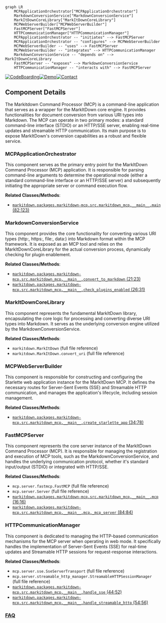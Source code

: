 ```mermaid
graph LR
    MCPApplicationOrchestrator["MCPApplicationOrchestrator"]
    MarkdownConversionService["MarkdownConversionService"]
    MarkItDownCoreLibrary["MarkItDownCoreLibrary"]
    MCPWebServerBuilder["MCPWebServerBuilder"]
    FastMCPServer["FastMCPServer"]
    HTTPCommunicationManager["HTTPCommunicationManager"]
    MCPApplicationOrchestrator -- "initiates" --> FastMCPServer
    MCPApplicationOrchestrator -- "configures" --> MCPWebServerBuilder
    MCPWebServerBuilder -- "uses" --> FastMCPServer
    MCPWebServerBuilder -- "integrates" --> HTTPCommunicationManager
    MarkdownConversionService -- "depends on" --> MarkItDownCoreLibrary
    FastMCPServer -- "exposes" --> MarkdownConversionService
    HTTPCommunicationManager -- "interacts with" --> FastMCPServer
```
[![CodeBoarding](https://img.shields.io/badge/Generated%20by-CodeBoarding-9cf?style=flat-square)](https://github.com/CodeBoarding/GeneratedOnBoardings)[![Demo](https://img.shields.io/badge/Try%20our-Demo-blue?style=flat-square)](https://www.codeboarding.org/demo)[![Contact](https://img.shields.io/badge/Contact%20us%20-%20contact@codeboarding.org-lightgrey?style=flat-square)](mailto:contact@codeboarding.org)

## Component Details

The Markitdown Command Processor (MCP) is a command-line application that serves as a wrapper for the MarkItDown core engine. It provides functionalities for document conversion from various URI types into Markdown. The MCP can operate in two primary modes: a standard command-line interface (STDIO) or an HTTP/SSE server, enabling real-time updates and streamable HTTP communication. Its main purpose is to expose MarkItDown's conversion capabilities as a robust and flexible service.

### MCPApplicationOrchestrator
This component serves as the primary entry point for the MarkItDown Command Processor (MCP) application. It is responsible for parsing command-line arguments to determine the operational mode (either a standard command-line interface or an HTTP/SSE server) and subsequently initiating the appropriate server or command execution flow.


**Related Classes/Methods**:

- <a href="https://github.com/microsoft/markitdown/blob/master/packages/markitdown-mcp/src/markitdown_mcp/__main__.py#L82-L123" target="_blank" rel="noopener noreferrer">`markitdown.packages.markitdown-mcp.src.markitdown_mcp.__main__.main` (82:123)</a>


### MarkdownConversionService
This component provides the core functionality for converting various URI types (http:, https:, file:, data:) into Markdown format within the MCP framework. It is exposed as an MCP tool and relies on the MarkItDownCoreLibrary for the actual conversion process, dynamically checking for plugin enablement.


**Related Classes/Methods**:

- <a href="https://github.com/microsoft/markitdown/blob/master/packages/markitdown-mcp/src/markitdown_mcp/__main__.py#L21-L23" target="_blank" rel="noopener noreferrer">`markitdown.packages.markitdown-mcp.src.markitdown_mcp.__main__.convert_to_markdown` (21:23)</a>
- <a href="https://github.com/microsoft/markitdown/blob/master/packages/markitdown-mcp/src/markitdown_mcp/__main__.py#L26-L31" target="_blank" rel="noopener noreferrer">`markitdown.packages.markitdown-mcp.src.markitdown_mcp.__main__.check_plugins_enabled` (26:31)</a>


### MarkItDownCoreLibrary
This component represents the fundamental MarkItDown library, encapsulating the core logic for processing and converting diverse URI types into Markdown. It serves as the underlying conversion engine utilized by the MarkdownConversionService.


**Related Classes/Methods**:

- `markitdown.MarkItDown` (full file reference)
- `markitdown.MarkItDown.convert_uri` (full file reference)


### MCPWebServerBuilder
This component is responsible for constructing and configuring the Starlette web application instance for the MarkItDown MCP. It defines the necessary routes for Server-Sent Events (SSE) and Streamable HTTP communication, and manages the application's lifecycle, including session management.


**Related Classes/Methods**:

- <a href="https://github.com/microsoft/markitdown/blob/master/packages/markitdown-mcp/src/markitdown_mcp/__main__.py#L34-L78" target="_blank" rel="noopener noreferrer">`markitdown.packages.markitdown-mcp.src.markitdown_mcp.__main__.create_starlette_app` (34:78)</a>


### FastMCPServer
This component represents the core server instance of the MarkItDown Command Processor (MCP). It is responsible for managing the registration and execution of MCP tools, such as the MarkdownConversionService, and handles the underlying communication protocol, whether it's standard input/output (STDIO) or integrated with HTTP/SSE.


**Related Classes/Methods**:

- `mcp.server.fastmcp.FastMCP` (full file reference)
- `mcp.server.Server` (full file reference)
- <a href="https://github.com/microsoft/markitdown/blob/master/packages/markitdown-mcp/src/markitdown_mcp/__main__.py#L16-L16" target="_blank" rel="noopener noreferrer">`markitdown.packages.markitdown-mcp.src.markitdown_mcp.__main__.mcp` (16:16)</a>
- <a href="https://github.com/microsoft/markitdown/blob/master/packages/markitdown-mcp/src/markitdown_mcp/__main__.py#L84-L84" target="_blank" rel="noopener noreferrer">`markitdown.packages.markitdown-mcp.src.markitdown_mcp.__main__.mcp._mcp_server` (84:84)</a>


### HTTPCommunicationManager
This component is dedicated to managing the HTTP-based communication mechanisms for the MCP server when operating in web mode. It specifically handles the implementation of Server-Sent Events (SSE) for real-time updates and Streamable HTTP sessions for request-response interactions.


**Related Classes/Methods**:

- `mcp.server.sse.SseServerTransport` (full file reference)
- `mcp.server.streamable_http_manager.StreamableHTTPSessionManager` (full file reference)
- <a href="https://github.com/microsoft/markitdown/blob/master/packages/markitdown-mcp/src/markitdown_mcp/__main__.py#L44-L52" target="_blank" rel="noopener noreferrer">`markitdown.packages.markitdown-mcp.src.markitdown_mcp.__main__.handle_sse` (44:52)</a>
- <a href="https://github.com/microsoft/markitdown/blob/master/packages/markitdown-mcp/src/markitdown_mcp/__main__.py#L54-L56" target="_blank" rel="noopener noreferrer">`markitdown.packages.markitdown-mcp.src.markitdown_mcp.__main__.handle_streamable_http` (54:56)</a>




### [FAQ](https://github.com/CodeBoarding/GeneratedOnBoardings/tree/main?tab=readme-ov-file#faq)